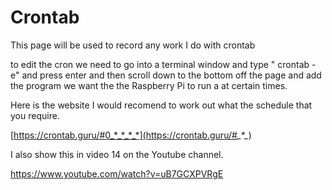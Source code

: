 #  Crontab

This page will be used to record any work I do with crontab

to edit the cron we need to go into a terminal window and type " crontab - e" and press enter and then scroll down to the bottom off the page and add the program we want the the Raspberry Pi to run a at certain times.

Here is the website I would recomend to work out what the schedule that you require.

[https://crontab.guru/#0_*_*_*_*](https://crontab.guru/#*_*_*_*_*)

I also show this in video 14 on the Youtube channel.

https://www.youtube.com/watch?v=uB7GCXPVRgE
